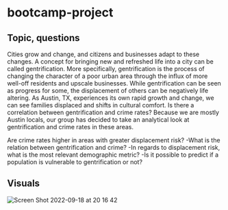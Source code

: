 # bootcamp-project

## Topic, questions

Cities grow and change, and citizens and businesses adapt to these changes. A concept for bringing new and refreshed life into a city can be called gentrification. More specifically, gentrification is the process of changing the character of a poor urban area through the influx of more well-off residents and upscale businesses. While gentrification can be seen as progress for some, the displacement of others can be negatively life altering.
As Austin, TX, experiences its own rapid growth and change, we can see families displaced and shifts in cultural comfort. Is there a correlation between gentrification and crime rates? Because we are mostly Austin locals, our group has decided to take an analytical look at gentrification and crime rates in these areas.

Are crime rates higher in areas with greater displacement risk?
-What is the relation between gentrification and crime?
-In regards to displacement risk, what is the most relevant demographic metric?
-Is it possible to predict if a population is vulnerable to gentrification or not?


## Visuals

![Screen Shot 2022-09-18 at 20 16 42](https://user-images.githubusercontent.com/103851131/190938544-586e28ff-bc2d-4c32-a845-641884071422.png)
